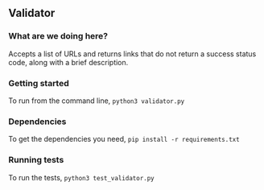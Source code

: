 ## Validator

### What are we doing here?

Accepts a list of URLs and returns links that do not return a success status code, along with a brief description.

### Getting started

To run from the command line,
`python3 validator.py`

### Dependencies

To get the dependencies you need,
`pip install -r requirements.txt`

### Running tests

To run the tests,
`python3 test_validator.py`
